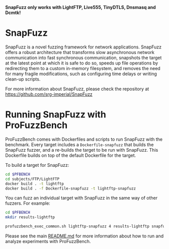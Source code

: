 **SnapFuzz only works with LightFTP, Live555, TinyDTLS, Dnsmasq and Dcmtk!**

# SnapFuzz

SnapFuzz is a novel fuzzing framework for network applications. SnapFuzz offers a robust architecture that transforms slow asynchronous network communication into fast synchronous communication, snapshots the target at the latest point at which it is safe to do so, speeds up file operations by redirecting them to a custom in-memory filesystem, and removes the need for many fragile modifications, such as configuring time delays or writing clean-up scripts.

For more information about SnapFuzz, please check the repository at <https://github.com/srg-imperial/SnapFuzz>

# Running SnapFuzz with ProFuzzBench

ProFuzzBench comes with Dockerfiles and scripts to run SnapFuzz with the benchmark.
Every target includes a `Dockerfile-snapfuzz` that builds the SnapFuzz fuzzer, and a re-builds the target to be run with SnapFuzz. This Dockerfile builds on top of the default Dockerfile for the target.

To build a target for SnapFuzz:
```bash
cd $PFBENCH
cd subjects/FTP/LightFTP
docker build . -t lightftp
docker build . -f Dockerfile-snapfuzz -t lightftp-snapfuzz
```

<!--To build all targets for all fuzzers, you can run the script [profuzzbench_build_all.sh](scripts/execution/profuzzbench_build_all.sh). To run the fuzzers on all targets, you can use the script [profuzzbench_exec_all.sh](scripts/execution/profuzzbench_exec_all.sh).-->

You can fuzz an individual target with SnapFuzz in the same way of other fuzzers. For example:
```bash
cd $PFBENCH
mkdir results-lightftp

profuzzbench_exec_common.sh lightftp-snapfuzz 4 results-lightftp snapfuzz/aflnet out-lightftp-snapfuzz "-P FTP -D 10000 -q 3 -s 3 -E -K -m none -t 1000" 3600 5
```

Please see the main [README.md](README.md) for more information about how to run and analyze experiments with ProFuzzBench.

